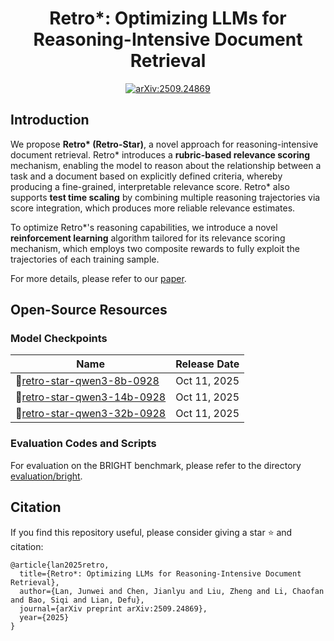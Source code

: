<div align="center">
<h1> Retro*: Optimizing LLMs for Reasoning-Intensive Document Retrieval </h1>
</div>

<p align="center">
  <a href="https://arxiv.org/abs/2509.24869" target="_blank" rel="noopener noreferrer">
    <img src="https://img.shields.io/badge/arXiv-2509.24869-B31B1B.svg?style=flat-square&logo=arxiv&logoColor=white" alt="arXiv:2509.24869">
  </a>
</p>

## Introduction

We propose **Retro\* (Retro-Star)**, a novel approach for reasoning-intensive document retrieval. Retro\* introduces a **rubric-based relevance scoring** mechanism, enabling the model to reason about the relationship between a task and a document based on explicitly defined criteria, whereby producing a fine-grained, interpretable relevance score. Retro\* also supports **test time scaling** by combining multiple reasoning trajectories via score integration, which produces more reliable relevance estimates.

To optimize Retro\*'s reasoning capabilities, we introduce a novel **reinforcement learning** algorithm tailored for its relevance scoring mechanism, which employs two composite rewards to fully exploit the trajectories of each training sample.

For more details, please refer to our [paper](https://arxiv.org/pdf/2509.24869).

## Open-Source Resources

### Model Checkpoints

| Name                  | Release Date |
| --------------------- | ------------ |
| 🤗[retro-star-qwen3-8b-0928](https://huggingface.co/ljw13/retro-star-qwen3-8b-0928)    | Oct 11, 2025    |
| 🤗[retro-star-qwen3-14b-0928](https://huggingface.co/ljw13/retro-star-qwen3-14b-0928)   | Oct 11, 2025    |
| 🤗[retro-star-qwen3-32b-0928](https://huggingface.co/ljw13/retro-star-qwen3-32b-0928)   | Oct 11, 2025    |

### Evaluation Codes and Scripts

For evaluation on the BRIGHT benchmark, please refer to the directory [evaluation/bright](./evaluation/bright/).

## Citation

If you find this repository useful, please consider giving a star ⭐ and citation:
```
@article{lan2025retro,
  title={Retro*: Optimizing LLMs for Reasoning-Intensive Document Retrieval},
  author={Lan, Junwei and Chen, Jianlyu and Liu, Zheng and Li, Chaofan and Bao, Siqi and Lian, Defu},
  journal={arXiv preprint arXiv:2509.24869},
  year={2025}
}
```
